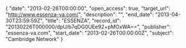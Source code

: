 {
  "date": "2013-02-26T00:00:00", 
  "open_access": true, 
  "target_url": "http://www.essenza-va.com/", 
  "description": "", 
  "end_date": "2013-04-30T23:59:59Z", 
  "title": "ESSENZA", 
  "record_id": "20130226T000000/dpU/b7qDG0UEe92+pMOxWA==", 
  "publisher": "essenza-va.com", 
  "start_date": "2013-02-26T00:00:00Z", 
  "subject": "Cambridge Network"
}

